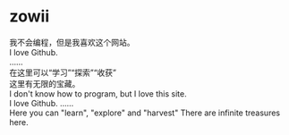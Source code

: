 # zowii
<p>我不会编程，但是我喜欢这个网站。<br>I love Github.<br>……<br>在这里可以“学习”“探索”“收获”<br>这里有无限的宝藏。<br>I don't know how to program, but I love this site. <br>I love Github. …… <br>Here you can "learn", "explore" and "harvest" There are infinite treasures here.</p>
